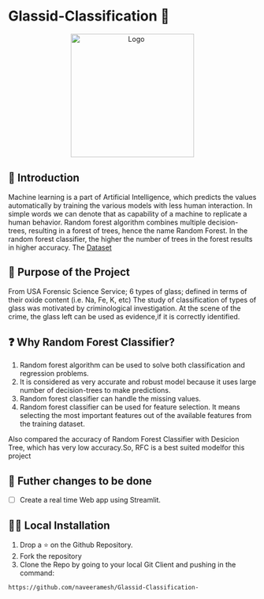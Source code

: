 # Glassid-Classification 🔎

<p align="center">
  <a href="https://github.com/naveeramesh/Glassid-Classification-">
    <img src="https://images.pexels.com/photos/5244280/pexels-photo-5244280.jpeg?auto=compress&cs=tinysrgb&dpr=2&w=500" alt="Logo" width="250" height="250">
  </a>

## 📌 Introduction 

Machine learning is a part of Artificial Intelligence, which predicts the values automatically by training the various models with less human interaction. In simple words we can denote that as capability of a machine to replicate a human behavior. Random forest algorithm combines multiple decision-trees, resulting in a forest of trees, hence the name Random Forest. In the random forest classifier, the higher the number of trees in the forest results in higher accuracy. The [Dataset](https://archive.ics.uci.edu/ml/datasets/Glass+Identification) 

## 🎯 Purpose of the Project
  
From USA Forensic Science Service; 6 types of glass; defined in terms of their oxide content (i.e. Na, Fe, K, etc)
The study of classification of types of glass was motivated by criminological investigation.
At the scene of the crime, the glass left can be used as evidence,if it is correctly identified.
 
## ❓ Why Random Forest Classifier?
1.	Random forest algorithm can be used to solve both classification and regression problems.
2.	It is considered as very accurate and robust model because it uses large number of decision-trees to make predictions.
3.	Random forest classifier can handle the missing values. 
4.	Random forest classifier can be used for feature selection. It means selecting the most important features out of the available features from the training dataset.

Also compared the accuracy of Random Forest Classifier with Desicion Tree, which has very low accuracy.So, RFC is a best suited modelfor this project
  
## 📝 Futher changes to be done
- [ ] Create a real time Web app using Streamlit.

## 🏃‍♂️ Local Installation

1. Drop a ⭐ on the Github Repository. 
2. Fork the repository 
3. Clone the Repo by going to your local Git Client and pushing in the command: 


```sh
https://github.com/naveeramesh/Glassid-Classification-
```

